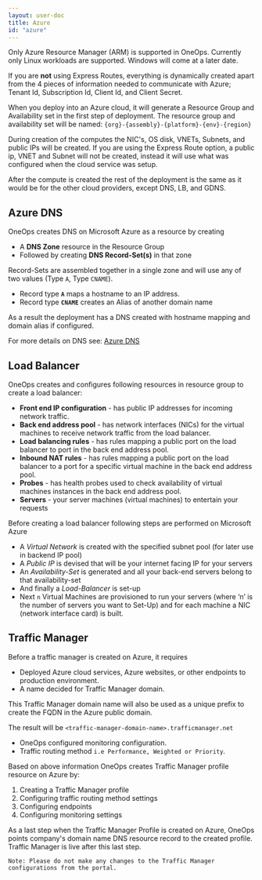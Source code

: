 ```yaml
---
layout: user-doc
title: Azure
id: "azure"
---
```


Only Azure Resource Manager (ARM) is supported in OneOps. Currently only Linux workloads are supported. Windows will come at a later date.  
 

If you are **not** using Express Routes, everything is dynamically created apart from the 4 pieces of information needed to communicate with Azure; Tenant Id, Subscription Id, Client Id, and Client Secret.  


When you deploy into an Azure cloud, it will generate a Resource Group and Availability set in the first step of deployment. The resource group and availability set will be named: `{org}-{assembly}-{platform}-{env}-{region}`  


During creation of the computes the NIC's, OS disk, VNETs, Subnets, and public IPs will be created. If you are using the Express Route option, a public ip, VNET and Subnet will not be created, instead it will use what was configured when the cloud service was setup.  


After the compute is created the rest of the deployment is the same as it would be for the other cloud providers, except DNS, LB, and GDNS.  
 
## Azure DNS
 
OneOps creates DNS on Microsoft Azure as a resource by creating


* A **DNS Zone** resource in the Resource Group
* Followed by creating **DNS Record-Set(s)** in that zone

Record-Sets are assembled together in a single zone and will use any of two values (Type `A`,  Type `CNAME`).


* Record type **`A`** maps a hostname to an IP address.
* Record type **`CNAME`** creates an Alias of another domain name 

As a result the deployment has a DNS created with hostname mapping and domain alias if configured.

For more details on DNS see: <a href="/user/howto/add-cname-to-azure-dns.html">Azure DNS</a>  
 
## Load Balancer
 
OneOps creates and configures following resources in resource group to create a load balancer:


* **Front end IP configuration** - has public IP addresses for incoming network traffic.
* **Back end address pool** - has network interfaces (NICs) for the virtual machines to receive network traffic from the load balancer.
* **Load balancing rules** - has rules mapping a public port on the load balancer to port in the back end address pool. 
* **Inbound NAT rules** - has rules mapping a public port on the load balancer to a port for a specific virtual machine in the back end address pool.
* **Probes** - has health probes used to check availability of virtual machines instances in the back end address pool.
* **Servers** - your server machines (virtual machines) to entertain your requests

Before creating a load balancer following steps are performed on Microsoft Azure


* A *Virtual Network* is created with the specified subnet pool (for later use in backend IP pool) 
* A *Public IP* is devised that will be your internet facing IP for your servers
* An *Availability-Set* is generated and all your back-end servers belong to that availability-set
* And finally a *Load-Balancer* is set-up
* Next `n` Virtual Machines are provisioned to run your servers (where ‘n’ is the number of servers you want to Set-Up) and for each machine a NIC (network interface card) is built.
 
## Traffic Manager

Before a traffic manager is created on Azure, it requires 


* Deployed Azure cloud services, Azure websites, or other endpoints to production environment.
* A name decided for Traffic Manager domain.

This Traffic Manager domain name will also be used as a unique prefix to create the FQDN in the Azure public domain.

The result will be `<traffic-manager-domain-name>.trafficmanager.net`


* OneOps configured monitoring configuration.
* Traffic routing method `i.e Performance, Weighted or Priority`.

Based on above information OneOps creates Traffic Manager profile resource on Azure by:


1. Creating a Traffic Manager profile
2. Configuring traffic routing method settings
3. Configuring endpoints
4. Configuring monitoring settings

As a last step when the Traffic Manager Profile is created on Azure, OneOps points company's domain name DNS resource record to the created profile. Traffic Manager is live after this last step. 

`Note: Please do not make any changes to the Traffic Manager configurations from the portal.`